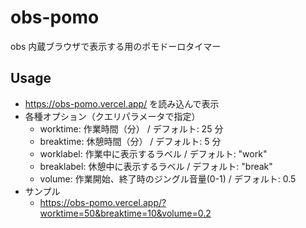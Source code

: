 # obs-pomo

obs 内蔵ブラウザで表示する用のポモドーロタイマー

## Usage

- https://obs-pomo.vercel.app/ を読み込んで表示
- 各種オプション（クエリパラメータで指定）
  - worktime: 作業時間（分） / デフォルト: 25 分
  - breaktime: 休憩時間（分） / デフォルト: 5 分
  - worklabel: 作業中に表示するラベル / デフォルト: "work"
  - breaklabel: 休憩中に表示するラベル / デフォルト: "break"
  - volume: 作業開始、終了時のジングル音量(0-1) / デフォルト: 0.5
- サンプル
  - https://obs-pomo.vercel.app/?worktime=50&breaktime=10&volume=0.2
